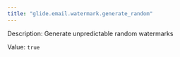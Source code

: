 ```yaml
---
title: "glide.email.watermark.generate_random"
---
```


Description: Generate unpredictable random watermarks

Value: `true`